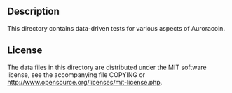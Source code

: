 Description
------------

This directory contains data-driven tests for various aspects of Auroracoin.

License
--------

The data files in this directory are distributed under the MIT software
license, see the accompanying file COPYING or
http://www.opensource.org/licenses/mit-license.php.

